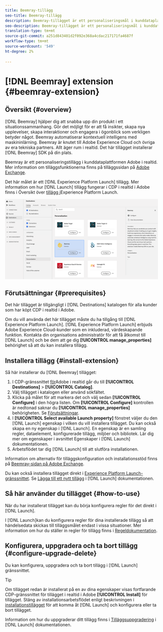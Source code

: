 ```yaml
---
title: Beemray-tillägg
seo-title: Beemray-tillägg
description: Beemray-tillägget är ett personaliseringsmål i kunddataplattformen Adobe i realtid. Mer information om tilläggsfunktionerna finns på tilläggssidan på Adobe Exchange.
seo-description: Beemray-tillägget är ett personaliseringsmål i kunddataplattformen Adobe i realtid. Mer information om tilläggsfunktionerna finns på tilläggssidan på Adobe Exchange.
translation-type: tm+mt
source-git-commit: a251d843401d2f092e368a4cdac217171fa4687f
workflow-type: tm+mt
source-wordcount: '549'
ht-degree: 2%

---
```



# [!DNL Beemray] extension {#beemray-extension}

## Översikt {#overview}

[!DNL Beemray] hjälper dig att snabba upp din produkt i ett situationssammanhang. Gör det möjligt för er att få insikter, skapa nya upplevelser, skapa interaktioner och engagera i ögonblick som verkligen betyder något. Beemray automatiserar kontextuell intelligens med maskininlärning. Beemray är knutet till Adobe Experience Cloud och övriga av era tekniska partners. Allt äger rum i realtid. Det här tillägget installerar [!DNL Beemray] SDK på din plats.

Beemray är ett personaliseringstillägg i kunddataplattformen Adobe i realtid. Mer information om tilläggsfunktionerna finns på tilläggssidan på [Adobe Exchange](https://exchange.adobe.com/experiencecloud.details.101063.beemray-human-context.html).

Det här målet är ett [!DNL Experience Platform Launch] tillägg. Mer information om hur [!DNL Launch] tillägg fungerar i CDP i realtid i Adobe finns i Översikt över [tillägg i](/help/rtcdp/destinations/experience-platform-launch-extensions.md)Experience Platform Launch.

![Beemray-tillägg](assets/beemray-extension.png)

## Förutsättningar {#prerequisites}

Det här tillägget är tillgängligt i [!DNL Destinations] katalogen för alla kunder som har köpt CDP i realtid i Adobe.

Om du vill använda det här tillägget måste du ha tillgång till [!DNL Experience Platform Launch]. [!DNL Experience Platform Launch] erbjuds Adobe Experience Cloud-kunder som en inkluderad, värdeskapande funktion. Kontakta din organisations administratör för att få åtkomst till [!DNL Launch] och be dem att ge dig **[!UICONTROL manage_properties]** behörighet så att du kan installera tillägg.

## Installera tillägg {#install-extension}

Så här installerar du [!DNL Beemray] tillägget:

1. I CDP-gränssnittet [för](http://platform.adobe.com/)Adobe i realtid går du till **[!UICONTROL Destinations]** > **[!UICONTROL Catalog]**.
2. Välj tillägget i katalogen eller använd sökfältet.
3. Klicka på målet för att markera det och välj sedan **[!UICONTROL Configure]** i den högra listen. Om **[!UICONTROL Configure]** kontrollen är nedtonad saknar du **[!UICONTROL manage_properties]** behörigheten. Se [Förutsättningar](#prerequisites).
4. I **[!UICONTROL Select available Launch property]** fönstret väljer du den [!DNL Launch] egenskap i vilken du vill installera tillägget. Du kan också skapa en ny egenskap i [!DNL Launch]. En egenskap är en samling regler, dataelement, konfigurerade tillägg, miljöer och bibliotek. Lär dig mer om egenskaper i avsnittet [](https://docs.adobe.com/content/help/en/launch/using/reference/admin/companies-and-properties.html#properties-page) Egenskaper i [!DNL Launch] dokumentationen.
5. Arbetsflödet tar dig [!DNL Launch] till att slutföra installationen.

Information om alternativ för tilläggskonfiguration och installationsstöd finns på [Beemray-sidan på Adobe Exchange](https://exchange.adobe.com/experiencecloud.details.101063.beemray-human-context.html).

Du kan också installera tillägget direkt i [Experience Platform Launch-gränssnittet](https://launch.adobe.com/). Se [Lägga till ett nytt tillägg](https://docs.adobe.com/content/help/en/launch/using/reference/manage-resources/extensions/overview.html#add-a-new-extension) i [!DNL Launch] dokumentationen.

## Så här använder du tillägget {#how-to-use}

När du har installerat tillägget kan du börja konfigurera regler för det direkt i [!DNL Launch].

I [!DNL Launch]kan du konfigurera regler för dina installerade tillägg så att händelsedata skickas till tilläggsmålet endast i vissa situationer. Mer information om hur du ställer in regler för tillägg finns i [Regeldokumentation](https://docs.adobe.com/help/en/launch/using/reference/manage-resources/rules.html).

## Konfigurera, uppgradera och ta bort tillägg {#configure-upgrade-delete}

Du kan konfigurera, uppgradera och ta bort tillägg i [!DNL Launch] gränssnittet.

>[!TIP]
>
>Om tillägget redan är installerat på en av dina egenskaper visas fortfarande CDP-gränssnittet för tillägget i realtid i Adobe **[!UICONTROL Install]** för tillägget. Stäng av installationsarbetsflödet enligt beskrivningen i [installationstillägget](#install-extension) för att komma åt [!DNL Launch] och konfigurera eller ta bort tillägget.

Information om hur du uppgraderar ditt tillägg finns i [Tilläggsuppgradering](https://docs.adobe.com/content/help/en/launch/using/reference/manage-resources/extensions/extension-upgrade.html) i [!DNL Launch] dokumentationen.



